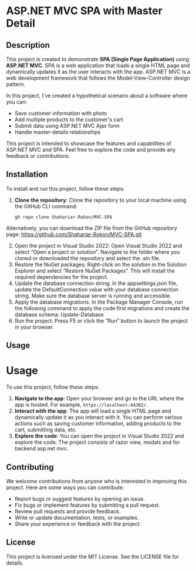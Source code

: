 # ASP.NET MVC SPA with Master Detail


## Description

This project is created to demonstrate **SPA (Single Page Application)** using **ASP.NET MVC**. SPA is a web application that loads a single HTML page and dynamically updates it as the user interacts with the app. ASP.NET MVC is a web development framework that follows the Model-View-Controller design pattern.

In this project, I've created a hypothetical scenario about a software where you can:

- Save customer information with photo
- Add multiple products to the customer's cart
- Submit data using ASP.NET MVC Ajax form
- Handle master-details relationships

This project is intended to showcase the features and capabilities of ASP.NET MVC and SPA. Feel free to explore the code and provide any feedback or contributions.
## Installation
To install and run this project, follow these steps:

1. **Clone the repository**: Clone the repository to your local machine using the GitHub CLI command:

   ```shell
   gh repo clone Shahariar-Rokon/MVC-SPA
  Alternatively, you can download the ZIP file from the GitHub repository page: https://github.com/Shahariar-Rokon/MVC-SPA.git 
  
2. Open the project in Visual Studio 2022: Open Visual Studio 2022 and select “Open a project or solution”. Navigate to the folder where you cloned or downloaded the repository and select the .sln file.
3. Restore the NuGet packages: Right-click on the solution in the Solution Explorer and select “Restore NuGet Packages”. This will install the required dependencies for the project.
4. Update the database connection string: In the appsettings.json file, update the DefaultConnection value with your database connection string. Make sure the database server is running and accessible.
5. Apply the database migrations: In the Package Manager Console, run the following command to apply the code first migrations and create the database schema:
Update-Database
6. Run the project: Press F5 or click the “Run” button to launch the project in your browser.
## Usage

# Usage

To use this project, follow these steps:

1. **Navigate to the app**: Open your browser and go to the URL where the app is hosted. For example, `https://localhost:44302/`.
2. **Interact with the app**: The app will load a single HTML page and dynamically update it as you interact with it. You can perform various actions such as saving customer information, adding products to the cart, submitting data, etc.
3. **Explore the code**: You can open the project in Visual Studio 2022 and explore the code. The project consists of razor view, modals and for backend asp.net mvc.

## Contributing

We welcome contributions from anyone who is interested in improving this project. Here are some ways you can contribute:

- Report bugs or suggest features by opening an issue.
- Fix bugs or implement features by submitting a pull request.
- Review pull requests and provide feedback.
- Write or update documentation, tests, or examples.
- Share your experience or feedback with the project.

## License

This project is licensed under the MIT License. See the LICENSE file for details.

